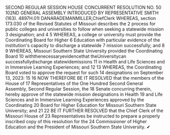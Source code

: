 SECOND REGULAR SESSION
HOUSE CONCURRENT
RESOLUTION NO. 50
102ND GENERAL ASSEMBLY
INTRODUCED BY REPRESENTATIVE SMITH (163).
4897H.01I DANARADEMANMILLER,ChiefClerk
WHEREAS, section 173.030 of the Revised Statutes of Missouri describes the
2 process for public colleges and universities to follow when seeking a statewide mission
3 designation; and
4
5 WHEREAS, a college or university must provide the Coordinating Board for Higher
6 Education with particular evidence of the institution's capacity to discharge a statewide
7 mission successfully; and
8
9 WHEREAS, Missouri Southern State University provided the Coordinating Board
10 withthenecessaryevidencethat theUniversitycan successfullydischarge statewidemissions
11 in Health and Life Sciences and in Immersive Learning Experiences; and
12
13 WHEREAS, the Coordinating Board voted to approve the request for such
14 designations on September 13, 2023:
15
16 NOW THEREFORE BE IT RESOLVED that the members of the House of
17 Representatives of the One Hundred Second General Assembly, Second Regular Session, the
18 Senate concurring therein, hereby approve of the statewide mission designations in Health
19 and Life Sciences and in Immersive Learning Experiences approved by the Coordinating
20 Board for Higher Education for Missouri Southern State University; and
21
22 BE IT FURTHER RESOLVED that the Chief Clerk of the Missouri House of
23 Representatives be instructed to prepare a properly inscribed copy of this resolution for the
24 Commissioner of Higher Education and the President of Missouri Southern State University.
✔